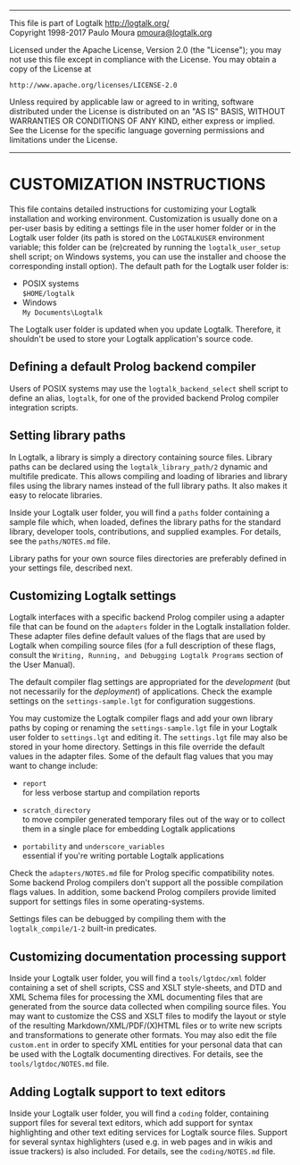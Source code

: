 ________________________________________________________________________

This file is part of Logtalk <http://logtalk.org/>  
Copyright 1998-2017 Paulo Moura <pmoura@logtalk.org>

Licensed under the Apache License, Version 2.0 (the "License");
you may not use this file except in compliance with the License.
You may obtain a copy of the License at

    http://www.apache.org/licenses/LICENSE-2.0

Unless required by applicable law or agreed to in writing, software
distributed under the License is distributed on an "AS IS" BASIS,
WITHOUT WARRANTIES OR CONDITIONS OF ANY KIND, either express or implied.
See the License for the specific language governing permissions and
limitations under the License.
________________________________________________________________________


CUSTOMIZATION INSTRUCTIONS
==========================

This file contains detailed instructions for customizing your Logtalk 
installation and working environment. Customization is usually done on
a per-user basis by editing a settings file in the user homer folder
or in the Logtalk user folder (its path is stored on the `LOGTALKUSER`
environment variable; this folder can be (re)created by running the
`logtalk_user_setup` shell script; on Windows systems, you can use the
installer and choose the corresponding install option). The default
path for the Logtalk user folder is:

* POSIX systems  
    `$HOME/logtalk`
* Windows  
    `My Documents\Logtalk`

The Logtalk user folder is updated when you update Logtalk. Therefore,
it shouldn't be used to store your Logtalk application's source code.


Defining a default Prolog backend compiler
------------------------------------------

Users of POSIX systems may use the `logtalk_backend_select` shell script
to define an alias, `logtalk`, for one of the provided backend Prolog
compiler integration scripts.


Setting library paths
---------------------

In Logtalk, a library is simply a directory containing source files. Library 
paths can be declared using the `logtalk_library_path/2` dynamic and multifile
predicate. This allows compiling and loading of libraries and library files
using the library names instead of the full library paths. It also makes it
easy to relocate libraries.

Inside your Logtalk user folder, you will find a `paths` folder containing 
a sample file which, when loaded, defines the library paths for the standard
library, developer tools, contributions, and supplied examples. For details,
see the `paths/NOTES.md` file.

Library paths for your own source files directories are preferably defined in
your settings file, described next.


Customizing Logtalk settings
----------------------------

Logtalk interfaces with a specific backend Prolog compiler using a adapter
file that can be found on the `adapters` folder in the Logtalk installation
folder. These adapter files define default values of the flags that are used
by Logtalk when compiling source files (for a full description of these flags, 
consult the `Writing, Running, and Debugging Logtalk Programs` section of
the User Manual). 

The default compiler flag settings are appropriated for the *development*
(but not necessarily for the *deployment*) of applications. Check the example
settings on the `settings-sample.lgt` for configuration suggestions.

You may customize the Logtalk compiler flags and add your own library paths
by coping or renaming the `settings-sample.lgt` file in your Logtalk user
folder to `settings.lgt` and editing it. The `settings.lgt` file may also be
stored in your home directory. Settings in this file override the default
values in the adapter files. Some of the default flag values that you may
want to change include:

* `report`  
    for less verbose startup and compilation reports

* `scratch_directory`  
    to move compiler generated temporary files out of the way or to
    collect them in a single place for embedding Logtalk applications

* `portability` and `underscore_variables`  
    essential if you're writing portable Logtalk applications

Check the `adapters/NOTES.md` file for Prolog specific compatibility notes.
Some backend Prolog compilers don't support all the possible compilation
flags values. In addition, some backend Prolog compilers provide limited
support for settings files in some operating-systems.

Settings files can be debugged by compiling them with the `logtalk_compile/1-2`
built-in predicates.


Customizing documentation processing support
--------------------------------------------

Inside your Logtalk user folder, you will find a `tools/lgtdoc/xml` folder
containing a set of shell scripts, CSS and XSLT style-sheets, and DTD and
XML Schema files for processing the XML documenting files that are generated 
from the source data collected when compiling source files. You may want to
customize the CSS and XSLT files to modify the layout or style of the resulting
Markdown/XML/PDF/(X)HTML files or to write new scripts and transformations to
generate other formats. You may also edit the file `custom.ent` in order to
specify XML entities for your personal data that can be used with the Logtalk
documenting directives. For details, see the `tools/lgtdoc/NOTES.md` file.


Adding Logtalk support to text editors
--------------------------------------

Inside your Logtalk user folder, you will find a `coding` folder, containing 
support files for several text editors, which add support for syntax 
highlighting and other text editing services for Logtalk source files.
Support for several syntax highlighters (used e.g. in web pages and in wikis
and issue trackers) is also included. For details, see the `coding/NOTES.md`
file.
